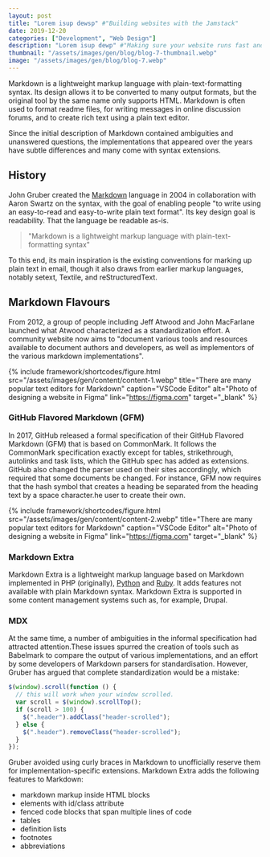 ```yaml
---
layout: post
title: "Lorem isup dewsp" #"Building websites with the Jamstack"
date: 2019-12-20
categories: ["Development", "Web Design"]
description: "Lorem isup dewp" #"Making sure your website runs fast and loads quickly is a fundamental part of the web design and seo process."
thumbnail: "/assets/images/gen/blog/blog-7-thumbnail.webp"
image: "/assets/images/gen/blog/blog-7.webp"
---
```


Markdown is a lightweight markup language with plain-text-formatting syntax. Its design allows it to be converted to many output formats, but the original tool by the same name only supports HTML. Markdown is often used to format readme files, for writing messages in online discussion forums, and to create rich text using a plain text editor.

Since the initial description of Markdown contained ambiguities and unanswered questions, the implementations that appeared over the years have subtle differences and many come with syntax extensions.

## History

John Gruber created the [Markdown](#) language in 2004 in collaboration with Aaron Swartz on the syntax, with the goal of enabling people "to write using an easy-to-read and easy-to-write plain text format". Its key design goal is readability. That the language be readable as-is.

> "Markdown is a lightweight markup language with plain-text-formatting syntax"

To this end, its main inspiration is the existing conventions for marking up plain text in email, though it also draws from earlier markup languages, notably setext, Textile, and reStructuredText.

## Markdown Flavours

From 2012, a group of people including Jeff Atwood and John MacFarlane launched what Atwood characterized as a standardization effort. A community website now aims to "document various tools and resources available to document authors and developers, as well as implementors of the various markdown implementations".

{% include framework/shortcodes/figure.html src="/assets/images/gen/content/content-1.webp" title="There are many popular text editors for Markdown" caption="VSCode Editor" alt="Photo of designing a website in Figma" link="https://figma.com" target="_blank" %}

### GitHub Flavored Markdown (GFM)

In 2017, GitHub released a formal specification of their GitHub Flavored Markdown (GFM) that is based on CommonMark. It follows the CommonMark specification exactly except for tables, strikethrough, autolinks and task lists, which the GitHub spec has added as extensions. GitHub also changed the parser used on their sites accordingly, which required that some documents be changed. For instance, GFM now requires that the hash symbol that creates a heading be separated from the heading text by a space character.he user to create their own.

{% include framework/shortcodes/figure.html src="/assets/images/gen/content/content-2.webp" title="There are many popular text editors for Markdown" caption="VSCode Editor" alt="Photo of designing a website in Figma" link="https://figma.com" target="_blank" %}

### Markdown Extra

Markdown Extra is a lightweight markup language based on Markdown implemented in PHP (originally), [Python](#) and [Ruby](#). It adds features not available with plain Markdown syntax. Markdown Extra is supported in some content management systems such as, for example, Drupal.

### MDX

At the same time, a number of ambiguities in the informal specification had attracted attention.These issues spurred the creation of tools such as Babelmark to compare the output of various implementations, and an effort by some developers of Markdown parsers for standardisation. However, Gruber has argued that complete standardization would be a mistake:

```js
$(window).scroll(function () {
  // this will work when your window scrolled.
  var scroll = $(window).scrollTop();
  if (scroll > 100) {
    $(".header").addClass("header-scrolled");
  } else {
    $(".header").removeClass("header-scrolled");
  }
});
```

Gruber avoided using curly braces in Markdown to unofficially reserve them for implementation-specific extensions. Markdown Extra adds the following features to Markdown:

- markdown markup inside HTML blocks
- elements with id/class attribute
- fenced code blocks that span multiple lines of code
- tables
- definition lists
- footnotes
- abbreviations
